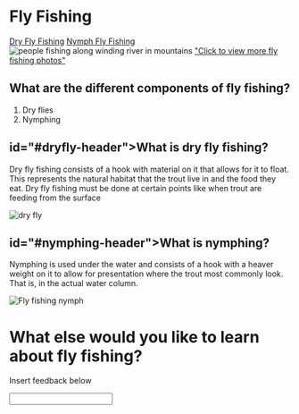 <h1>Fly Fishing</h1>
<a href="#dryfly-header">Dry Fly Fishing</a>
<a href="#nymphing-header">Nymph Fly Fishing</a>

<img src="https://www.travelingmom.com/wp-content/uploads/2017/11/BWE_FishingCamp_FlyFishing_1-2.jpg" alt="people fishing along winding river in mountains">
<a href="https://pixabay.com/images/search/fly-fishing/" target="_blank"<p>"Click to view more fly fishing photos"</p></a>

<h2>What are the different components of fly fishing?</h2>
<main>
<ol>
  <li>Dry flies</li>
  <li>Nymphing</li>
  </ol>
  <h2> id="#dryfly-header">What is dry fly fishing?</h2>
  <p>Dry fly fishing consists of a hook with material on it that allows for it to float. This represents the natural habitat that the trout live in and the food they eat. Dry fly fishing must be done at certain points like when trout are feeding from the surface</p>
<img src="https://d3d71ba2asa5oz.cloudfront.net/13000320/images/225-0-960-parachuteadms-p__1.jpg" alt="dry fly">
  
<h2> id="#nymphing-header">What is nymphing?</h2>
<p>Nymphing is used under the water and consists of a hook with a heaver weight on it to allow for presentation where the trout most commonly look. That is, in the actual water column.</p>
<img src="https://1.bp.blogspot.com/_3FtKWT9sEnU/TUrd2iv7GiI/AAAAAAAAAF8/2ZOGrn2lwHs/s1600/nymph-fly-fishing.jpg" alt="Fly fishing nymph">

<h1>What else would you like to learn about fly fishing?</h2>
<p>Insert feedback below</p>
<input type="text">
